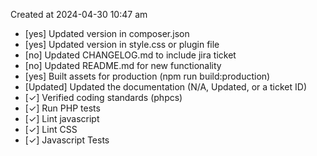 Created at 2024-04-30 10:47 am

* [yes] Updated version in composer.json
* [yes] Updated version in style.css or plugin file
* [no] Updated CHANGELOG.md to include jira ticket
* [no] Updated README.md for new functionality
* [yes] Built assets for production (npm run build:production)
* [Updated] Updated the documentation (N/A, Updated, or a ticket ID)
* [✓] Verified coding standards (phpcs)
* [✓] Run PHP tests
* [✓] Lint javascript
* [✓] Lint CSS
* [✓] Javascript Tests
